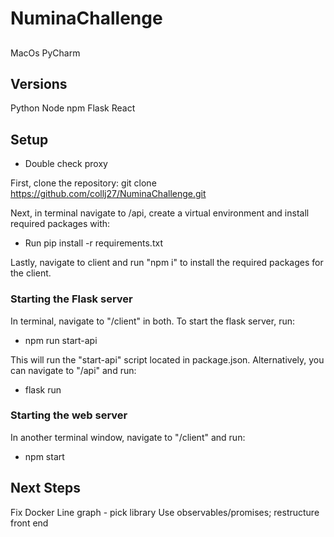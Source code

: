 # NuminaChallenge

##
MacOs
PyCharm

## Versions

Python
Node
npm
Flask
React

## Setup
* Double check proxy

First, clone the repository: git clone https://github.com/collj27/NuminaChallenge.git

Next, in terminal navigate to /api, create a virtual environment and install required packages with:
 - Run pip install -r requirements.txt
 
Lastly, navigate to client and run "npm i" to install the required packages for the client.
 
### Starting the Flask server

In terminal, navigate to "/client" in both. To start the flask server, run:

-  npm run start-api

This will run the "start-api" script located in package.json. Alternatively, you can navigate to "/api" and run:
- flask run

### Starting the web server

In another terminal window, navigate to "/client" and run:
- npm start








## Next Steps

Fix Docker
Line graph - pick library
Use observables/promises; restructure front end

